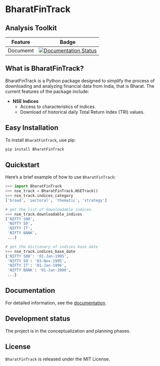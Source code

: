 # BharatFinTrack

## Analysis Toolkit

| Feature | Badge|
| --- | --- |
| Documemt | [![Documentation Status](https://readthedocs.org/projects/bharatfintrack/badge/?version=latest)](https://bharatfintrack.readthedocs.io/en/latest/?badge=latest) |


## What is BharatFinTrack?
BharatFinTrack is a Python package designed to simplify the process of downloading and analyzing financial data from India, that is Bharat. The current features of the package include:

- **NSE Indices**
  - Access to characteristics of indices.
  - Download of historical daily Total Return Index (TRI) values.


## Easy Installation

To install `BharatFinTrack`, use pip:

```bash
pip install BharatFinTrack
```

## Quickstart
Here’s a brief example of how to use `BharatFinTrack`:

```python
>>> import BharatFinTrack
>>> nse_track = BharatFinTrack.NSETrack()
>>> nse_track.indices_category
['broad', 'sectoral', 'thematic', 'strategy']

# get the list of downloadable indices
>>> nse_track.downloadable_indices
['NIFTY 500',
 'NIFTY 50',
 'NIFTY IT',
 'NIFTY BANK',
 ...]

# get the dictionary of indices base date
>>> nse_track.indices_base_date
{'NIFTY 500': '01-Jan-1995',
 'NIFTY 50': '03-Nov-1995',
 'NIFTY IT': '01-Jan-1996',
 'NIFTY BANK': '01-Jan-2000',
 ...}
```


## Documentation
For detailed information, see the [documentation](https://bharatfintrack.readthedocs.io/en/latest/).


## Development status

The project is in the conceptualization and planning phases.


## License

`BharatFinTrack` is released under the MIT License.